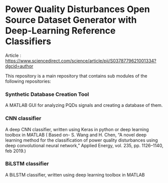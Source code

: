 # Power Quality Disturbances Open Source Dataset Generator with Deep-Learning Reference Classifiers

Article : https://www.sciencedirect.com/science/article/pii/S0378779621001334?dgcid=author 

This repository is a main repository that contains sub modules of the following repositories:

### Synthetic Database Creation Tool 
A MATLAB GUI for analyzing PQDs signals and creating a database of them. 

### CNN classifier 
A deep CNN classifier, written using Keras in python or deep learning toolbox  in MATLAB 
( Based on- S. Wang and H. Chen, “A novel deep learning method for the classification of power quality disturbances using deep convolutional neural network,” Applied Energy, vol. 235, pp. 1126–1140, feb 2019.)

### BiLSTM  classifier 
A BiLSTM classifier, written using deep learning toolbox  in MATLAB 
